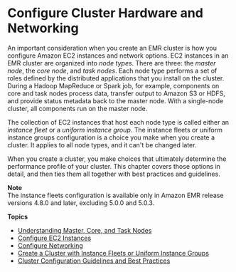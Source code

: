 # Configure Cluster Hardware and Networking<a name="emr-plan-instances"></a>

An important consideration when you create an EMR cluster is how you configure Amazon EC2 instances and network options\. EC2 instances in an EMR cluster are organized into *node types*\. There are three: the *master node*, the *core node*, and *task nodes*\. Each node type performs a set of roles defined by the distributed applications that you install on the cluster\. During a Hadoop MapReduce or Spark job, for example, components on core and task nodes process data, transfer output to Amazon S3 or HDFS, and provide status metadata back to the master node\. With a single\-node cluster, all components run on the master node\.

The collection of EC2 instances that host each node type is called either an *instance fleet* or a *uniform instance group*\. The instance fleets or uniform instance groups configuration is a choice you make when you create a cluster\. It applies to all node types, and it can't be changed later\.

When you create a cluster, you make choices that ultimately determine the performance profile of your cluster\. This chapter covers those options in detail, and then ties them all together with best practices and guidelines\.

**Note**  
The instance fleets configuration is available only in Amazon EMR release versions 4\.8\.0 and later, excluding 5\.0\.0 and 5\.0\.3\.

**Topics**
+ [Understanding Master, Core, and Task Nodes](emr-master-core-task-nodes.md)
+ [Configure EC2 Instances](emr-plan-ec2-instances.md)
+ [Configure Networking](emr-plan-vpc-subnet.md)
+ [Create a Cluster with Instance Fleets or Uniform Instance Groups](emr-instance-group-configuration.md)
+ [Cluster Configuration Guidelines and Best Practices](emr-plan-instances-guidelines.md)